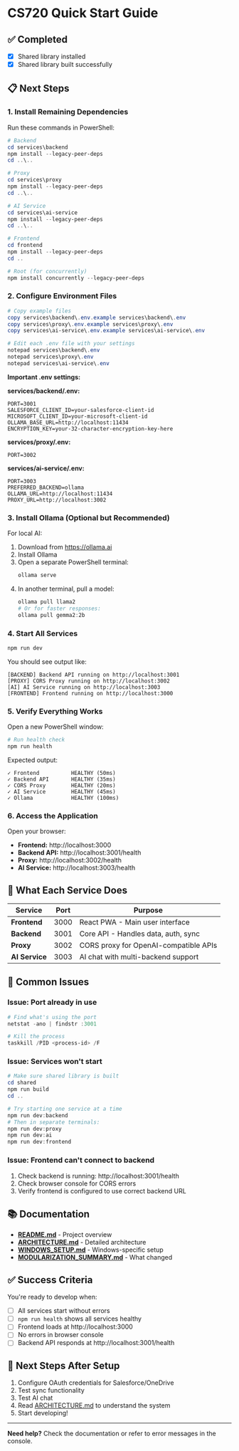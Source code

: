 # CS720 Quick Start Guide

## ✅ Completed
- [x] Shared library installed
- [x] Shared library built successfully

## 📋 Next Steps

### 1. Install Remaining Dependencies

Run these commands in PowerShell:

```powershell
# Backend
cd services\backend
npm install --legacy-peer-deps
cd ..\..

# Proxy
cd services\proxy
npm install --legacy-peer-deps
cd ..\..

# AI Service
cd services\ai-service
npm install --legacy-peer-deps
cd ..\..

# Frontend
cd frontend
npm install --legacy-peer-deps
cd ..

# Root (for concurrently)
npm install concurrently --legacy-peer-deps
```

### 2. Configure Environment Files

```powershell
# Copy example files
copy services\backend\.env.example services\backend\.env
copy services\proxy\.env.example services\proxy\.env
copy services\ai-service\.env.example services\ai-service\.env

# Edit each .env file with your settings
notepad services\backend\.env
notepad services\proxy\.env
notepad services\ai-service\.env
```

**Important .env settings:**

**services/backend/.env:**
```env
PORT=3001
SALESFORCE_CLIENT_ID=your-salesforce-client-id
MICROSOFT_CLIENT_ID=your-microsoft-client-id
OLLAMA_BASE_URL=http://localhost:11434
ENCRYPTION_KEY=your-32-character-encryption-key-here
```

**services/proxy/.env:**
```env
PORT=3002
```

**services/ai-service/.env:**
```env
PORT=3003
PREFERRED_BACKEND=ollama
OLLAMA_URL=http://localhost:11434
PROXY_URL=http://localhost:3002
```

### 3. Install Ollama (Optional but Recommended)

For local AI:

1. Download from https://ollama.ai
2. Install Ollama
3. Open a separate PowerShell terminal:
   ```powershell
   ollama serve
   ```
4. In another terminal, pull a model:
   ```powershell
   ollama pull llama2
   # Or for faster responses:
   ollama pull gemma2:2b
   ```

### 4. Start All Services

```powershell
npm run dev
```

You should see output like:
```
[BACKEND] Backend API running on http://localhost:3001
[PROXY] CORS Proxy running on http://localhost:3002
[AI] AI Service running on http://localhost:3003
[FRONTEND] Frontend running on http://localhost:3000
```

### 5. Verify Everything Works

Open a new PowerShell window:

```powershell
# Run health check
npm run health
```

Expected output:
```
✓ Frontend          HEALTHY (50ms)
✓ Backend API       HEALTHY (35ms)
✓ CORS Proxy        HEALTHY (20ms)
✓ AI Service        HEALTHY (45ms)
✓ Ollama            HEALTHY (100ms)
```

### 6. Access the Application

Open your browser:
- **Frontend:** http://localhost:3000
- **Backend API:** http://localhost:3001/health
- **Proxy:** http://localhost:3002/health
- **AI Service:** http://localhost:3003/health

## 🎯 What Each Service Does

| Service | Port | Purpose |
|---------|------|---------|
| **Frontend** | 3000 | React PWA - Main user interface |
| **Backend** | 3001 | Core API - Handles data, auth, sync |
| **Proxy** | 3002 | CORS proxy for OpenAI-compatible APIs |
| **AI Service** | 3003 | AI chat with multi-backend support |

## 🔧 Common Issues

### Issue: Port already in use

```powershell
# Find what's using the port
netstat -ano | findstr :3001

# Kill the process
taskkill /PID <process-id> /F
```

### Issue: Services won't start

```powershell
# Make sure shared library is built
cd shared
npm run build
cd ..

# Try starting one service at a time
npm run dev:backend
# Then in separate terminals:
npm run dev:proxy
npm run dev:ai
npm run dev:frontend
```

### Issue: Frontend can't connect to backend

1. Check backend is running: http://localhost:3001/health
2. Check browser console for CORS errors
3. Verify frontend is configured to use correct backend URL

## 📚 Documentation

- **[README.md](./README.md)** - Project overview
- **[ARCHITECTURE.md](./ARCHITECTURE.md)** - Detailed architecture
- **[WINDOWS_SETUP.md](./WINDOWS_SETUP.md)** - Windows-specific setup
- **[MODULARIZATION_SUMMARY.md](./MODULARIZATION_SUMMARY.md)** - What changed

## ✅ Success Criteria

You're ready to develop when:

- [ ] All services start without errors
- [ ] `npm run health` shows all services healthy
- [ ] Frontend loads at http://localhost:3000
- [ ] No errors in browser console
- [ ] Backend API responds at http://localhost:3001/health

## 🚀 Next Steps After Setup

1. Configure OAuth credentials for Salesforce/OneDrive
2. Test sync functionality
3. Test AI chat
4. Read [ARCHITECTURE.md](./ARCHITECTURE.md) to understand the system
5. Start developing!

---

**Need help?** Check the documentation or refer to error messages in the console.
